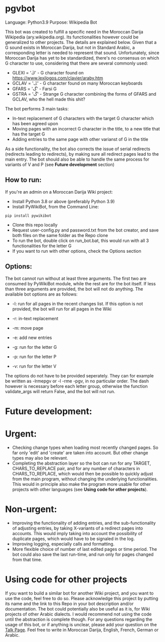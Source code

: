 # pgvbot

Language: Python3.9
Purpose: Wikipedia Bot

This bot was created to fulfill a specific need in the Moroccan Darija Wikipedia (ary.wikipedia.org). Its functionalities however could be generalized to other projects. The details are explained below. Given that a G sound exists in Moroccan Darija, but not in Standard Arabic, a corresponding letter is needed to represent that sound. Unfortunately, since Moroccan Darija has yet to be standardized, there's no consensus on which G character to use, considering that there are several commonly used:

- GLEXI = 'ڭ' - G character found on https://www.lexilogos.com/clavier/araby.htm
- GCLAV = 'ݣ' - G character found on many Moroccan keyboards
- GFARS = 'گ' - Farsi G
- GSTRA = 'ڴ' - Strange G character combining the forms of GFARS and GCLAV, who the hell made this shit?

The bot performs 3 main tasks:

- In-text replacement of G characters with the target G character which has been agreed upon
- Moving pages with an incorrect G character in the title, to a new title that has the target G
- Adding entries to the same page with other varianst of G in the title

As a side functionality, the bot also corrects the issue of serial redirects (redirects leading to redirects), by making sure all redirect pages lead to the main entry.
The bot should also be able to handle the same process for variants of V and P (see **Future development** section)

## How to run:
If you're an admin on a Moroccan Darija Wiki project:

- Install Python 3.8 or above (preferably Python 3.9)
- Install PyWikiBot, from the Command Line:
```
pip install pywikibot
```
- Clone this repo locally
- Request user-config.py and password.txt from the bot creator, and save both files on the same folder as the Repo clone
- To run the bot, double click on run_bot.bat, this would run with all 3 functionalities for the letter G
- If you want to run with other options, check the Options section

## Options:
The bot cannot run without at least three arguments. The first two are consumed by PyWikiBot module, while the rest are for the bot itself. If less than three arguments are provided, the bot will not do anything.
The available bot options are as follows:

- -l: run for all pages in the recent changes list. If this option is not provided, the bot will run for all pages in the Wiki

- -r: in-text replacement
- -m: move page
- -e: add new entries

- -g: run for the letter G
- -p: run for the letter P
- -v: run for the letter V

The options do not have to be provided seperately. They can for example be written as -lrmepgv or -l -rme -pgv, in no particular order. The dash however is necessary before each letter group, otherwise the function validate_args will return False, and the bot will not run.

# Future development:

# Urgent:
- Checking change types when loading most recently changed pages. So far only 'edit' and 'create' are taken into account. But other change types may also be relevant.
- Completing the abstraction layer so the bot can run for any TARGET, CHARS_TO_REPLACE pair, and for any number of characters in CHARS_TO_REPLACE, which would then be possible to quickly adjust from the main program, without changing the underlying functionalities. This would in principle also make the program more usable for other projects with other languages (see **Using code for other projects**).

# Non-urgent:
- Improving the functionality of adding entries, and the sub-functionality of adjusting entries, by taking X-variants of a redirect pages into accounts. This would imply taking into account the possibility of duplicate pages, which would have to be signaled in the log.
- Improving logging, especially calls and formatting.
- More flexible choice of number of last edited pages or time period. The bot could also save the last run-time, and run only for pages changed from that time.

# Using code for other projects
If you want to build a similar bot for another Wiki project, and you want to use the code, feel free to do so. Please acknowledge this project by putting its name and the link to this Repo in your bot description and/or documentation. The bot could potentially also be useful as it is, for Wiki projects of other Arabic dialects.
I would recommend not using the code until the abstraction is complete though.
For any questions regarding the usage of this bot, or if anything is unclear, please add your question on the [Talk Page](https://ary.wikipedia.org/wiki/%D9%86%D9%82%D8%A7%D8%B4_%D8%A7%D9%84%D9%85%D8%B3%D8%AA%D8%AE%D8%AF%D9%85:Ideophagous). Feel free to write in Moroccan Darija, English, French, German or Arabic.
